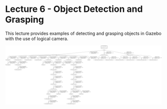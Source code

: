 # Lecture 6 - Object Detection and Grasping

This lecture provides examples of detecting and grasping objects in Gazebo with the use of logical camera.

![tf_tree](graphics/tf_tree.png)
